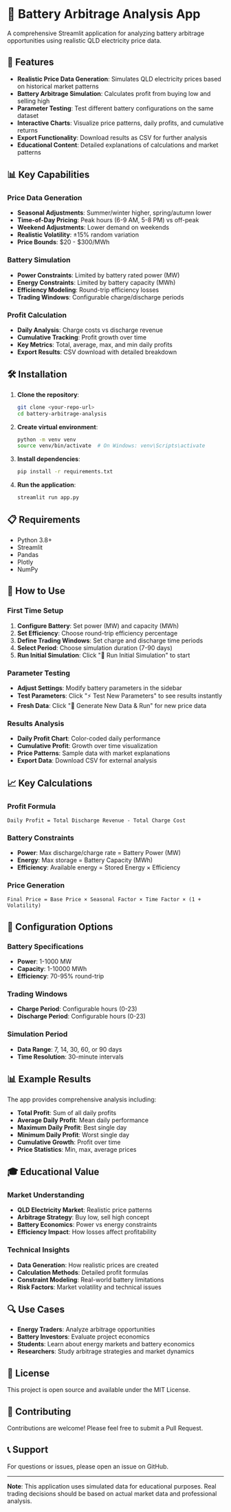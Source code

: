# 🔋 Battery Arbitrage Analysis App

A comprehensive Streamlit application for analyzing battery arbitrage opportunities using realistic QLD electricity price data.

## 🚀 Features

- **Realistic Price Data Generation**: Simulates QLD electricity prices based on historical market patterns
- **Battery Arbitrage Simulation**: Calculates profit from buying low and selling high
- **Parameter Testing**: Test different battery configurations on the same dataset
- **Interactive Charts**: Visualize price patterns, daily profits, and cumulative returns
- **Export Functionality**: Download results as CSV for further analysis
- **Educational Content**: Detailed explanations of calculations and market patterns

## 📊 Key Capabilities

### Price Data Generation

- **Seasonal Adjustments**: Summer/winter higher, spring/autumn lower
- **Time-of-Day Pricing**: Peak hours (6-9 AM, 5-8 PM) vs off-peak
- **Weekend Adjustments**: Lower demand on weekends
- **Realistic Volatility**: ±15% random variation
- **Price Bounds**: $20 - $300/MWh

### Battery Simulation

- **Power Constraints**: Limited by battery rated power (MW)
- **Energy Constraints**: Limited by battery capacity (MWh)
- **Efficiency Modeling**: Round-trip efficiency losses
- **Trading Windows**: Configurable charge/discharge periods

### Profit Calculation

- **Daily Analysis**: Charge costs vs discharge revenue
- **Cumulative Tracking**: Profit growth over time
- **Key Metrics**: Total, average, max, and min daily profits
- **Export Results**: CSV download with detailed breakdown

## 🛠️ Installation

1. **Clone the repository**:

   ```bash
   git clone <your-repo-url>
   cd battery-arbitrage-analysis
   ```

2. **Create virtual environment**:

   ```bash
   python -m venv venv
   source venv/bin/activate  # On Windows: venv\Scripts\activate
   ```

3. **Install dependencies**:

   ```bash
   pip install -r requirements.txt
   ```

4. **Run the application**:
   ```bash
   streamlit run app.py
   ```

## 📋 Requirements

- Python 3.8+
- Streamlit
- Pandas
- Plotly
- NumPy

## 🎯 How to Use

### First Time Setup

1. **Configure Battery**: Set power (MW) and capacity (MWh)
2. **Set Efficiency**: Choose round-trip efficiency percentage
3. **Define Trading Windows**: Set charge and discharge time periods
4. **Select Period**: Choose simulation duration (7-90 days)
5. **Run Initial Simulation**: Click "🚀 Run Initial Simulation" to start

### Parameter Testing

- **Adjust Settings**: Modify battery parameters in the sidebar
- **Test Parameters**: Click "⚡ Test New Parameters" to see results instantly
- **Fresh Data**: Click "🔄 Generate New Data & Run" for new price data

### Results Analysis

- **Daily Profit Chart**: Color-coded daily performance
- **Cumulative Profit**: Growth over time visualization
- **Price Patterns**: Sample data with market explanations
- **Export Data**: Download CSV for external analysis

## 📈 Key Calculations

### Profit Formula

```
Daily Profit = Total Discharge Revenue - Total Charge Cost
```

### Battery Constraints

- **Power**: Max discharge/charge rate = Battery Power (MW)
- **Energy**: Max storage = Battery Capacity (MWh)
- **Efficiency**: Available energy = Stored Energy × Efficiency

### Price Generation

```
Final Price = Base Price × Seasonal Factor × Time Factor × (1 + Volatility)
```

## 🔧 Configuration Options

### Battery Specifications

- **Power**: 1-1000 MW
- **Capacity**: 1-10000 MWh
- **Efficiency**: 70-95% round-trip

### Trading Windows

- **Charge Period**: Configurable hours (0-23)
- **Discharge Period**: Configurable hours (0-23)

### Simulation Period

- **Data Range**: 7, 14, 30, 60, or 90 days
- **Time Resolution**: 30-minute intervals

## 📊 Example Results

The app provides comprehensive analysis including:

- **Total Profit**: Sum of all daily profits
- **Average Daily Profit**: Mean daily performance
- **Maximum Daily Profit**: Best single day
- **Minimum Daily Profit**: Worst single day
- **Cumulative Growth**: Profit over time
- **Price Statistics**: Min, max, average prices

## 🎓 Educational Value

### Market Understanding

- **QLD Electricity Market**: Realistic price patterns
- **Arbitrage Strategy**: Buy low, sell high concept
- **Battery Economics**: Power vs energy constraints
- **Efficiency Impact**: How losses affect profitability

### Technical Insights

- **Data Generation**: How realistic prices are created
- **Calculation Methods**: Detailed profit formulas
- **Constraint Modeling**: Real-world battery limitations
- **Risk Factors**: Market volatility and technical issues

## 🔍 Use Cases

- **Energy Traders**: Analyze arbitrage opportunities
- **Battery Investors**: Evaluate project economics
- **Students**: Learn about energy markets and battery economics
- **Researchers**: Study arbitrage strategies and market dynamics

## 📝 License

This project is open source and available under the MIT License.

## 🤝 Contributing

Contributions are welcome! Please feel free to submit a Pull Request.

## 📞 Support

For questions or issues, please open an issue on GitHub.

---

**Note**: This application uses simulated data for educational purposes. Real trading decisions should be based on actual market data and professional analysis.
